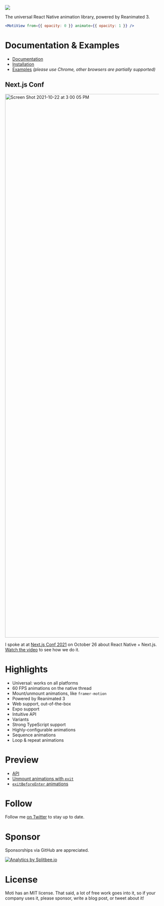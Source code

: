 <img src="/assets/banner2.png" />

The universal React Native animation library, powered by Reanimated 3.

```jsx
<MotiView from={{ opacity: 0 }} animate={{ opacity: 1 }} />
```

# Documentation & Examples

- [Documentation](https://moti.fyi)
- [Installation](https://moti.fyi/installation)
- [Examples](https://moti.fyi/examples/hello-world) *(please use Chrome, other browsers are partially supported)*

## Next.js Conf

<img
  width="1779"
  alt="Screen Shot 2021-10-22 at 3 00 05 PM"
  src="https://user-images.githubusercontent.com/13172299/138509139-412b2d32-841b-4a7e-950e-f8721c1da17f.png"
/>

I spoke at at [Next.js Conf 2021](https://fernandorojo.co/conf) on October 26 about React Native + Next.js. [Watch the video](https://t.co/LkmxHXVz3K?amp=1) to see how we do it.

# Highlights

- Universal: works on all platforms
- 60 FPS animations on the native thread
- Mount/unmount animations, like `framer-motion`
- Powered by Reanimated 3
- Web support, out-of-the-box
- Expo support
- Intuitive API
- Variants
- Strong TypeScript support
- Highly-configurable animations
- Sequence animations
- Loop & repeat animations

# Preview

- [API](https://twitter.com/FernandoTheRojo/status/1348093995277299712)
- [Unmount animations with `exit`](https://twitter.com/FernandoTheRojo/status/1349884929765765123)
- [`exitBeforeEnter` animations](https://twitter.com/FernandoTheRojo/status/1351234878902333445)

# Follow

Follow me [on Twitter](https://twitter.com/fernandotherojo) to stay up to date.

# Sponsor

Sponsorships via GitHub are appreciated.

<a href="https://splitbee.io?ref=badge">
  <img src="https://splitbee-cdn.fra1.cdn.digitaloceanspaces.com/static/badge/splitbee-badge-dark.svg" alt="Analytics by Splitbee.io" />
</a>

# License

Moti has an MIT license. That said, a lot of free work goes into it, so if your company uses it, please sponsor, write a blog post, or tweet about it!
